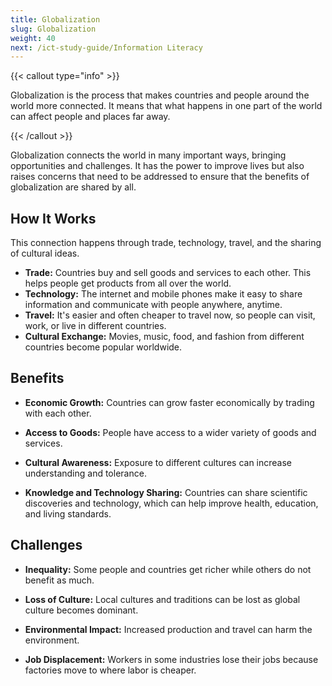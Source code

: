 ```yaml
---
title: Globalization
slug: Globalization
weight: 40
next: /ict-study-guide/Information Literacy
---
```


{{< callout type="info" >}}

Globalization is the process that makes countries and people around the world more connected. It means that what happens in one part of the world can affect people and places far away.

{{< /callout >}}

Globalization connects the world in many important ways, bringing opportunities and challenges. It has the power to improve lives but also raises concerns that need to be addressed to ensure that the benefits of globalization are shared by all.

## How It Works

This connection happens through trade, technology, travel, and the sharing of cultural ideas. 

- **Trade:** Countries buy and sell goods and services to each other. This helps people get products from all over the world.
- **Technology:** The internet and mobile phones make it easy to share information and communicate with people anywhere, anytime.
- **Travel:** It's easier and often cheaper to travel now, so people can visit, work, or live in different countries.
- **Cultural Exchange:** Movies, music, food, and fashion from different countries become popular worldwide.

## Benefits

- **Economic Growth:** Countries can grow faster economically by trading with each other.

- **Access to Goods:** People have access to a wider variety of goods and services.

- **Cultural Awareness:** Exposure to different cultures can increase understanding and tolerance.

- **Knowledge and Technology Sharing:** Countries can share scientific discoveries and technology, which can help improve health, education, and living standards.

## Challenges

- **Inequality:** Some people and countries get richer while others do not benefit as much.

- **Loss of Culture:** Local cultures and traditions can be lost as global culture becomes dominant.

- **Environmental Impact:** Increased production and travel can harm the environment.

- **Job Displacement:** Workers in some industries lose their jobs because factories move to where labor is cheaper.
